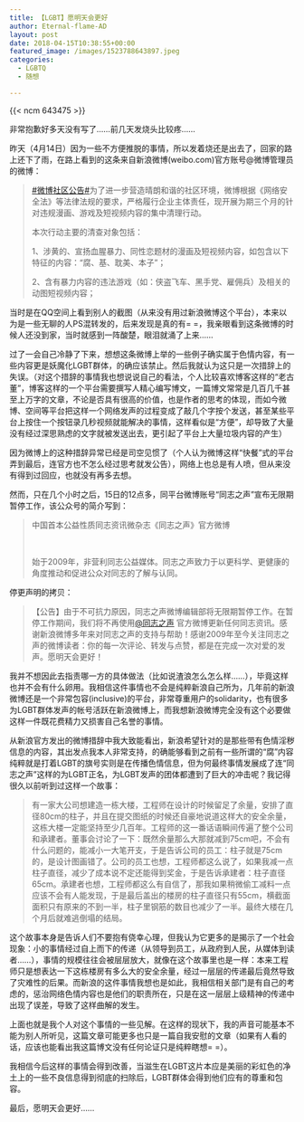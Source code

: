 ```yaml
---
title: 【LGBT】愿明天会更好
author: Eternal-flame-AD
layout: post
date: 2018-04-15T10:38:55+00:00
featured_image: /images/1523788643897.jpeg
categories:
  - LGBTQ
  - 随想

---
```

{{< ncm 643475 >}}

非常抱歉好多天没有写了……前几天发烧头比较疼……

昨天（4月14日）因为一些不方便推脱的事情，所以发着烧还是出去了，回家的路上还下了雨，在路上看到的这条来自新浪微博(weibo.com)官方账号@微博管理员的微博：

> <a class="a_topic" href="https://huati.weibo.com/k/%E5%BE%AE%E5%8D%9A%E7%A4%BE%E5%8C%BA%E5%85%AC%E5%91%8A?from=501" target="_blank" rel="noopener">#微博社区公告#</a>为了进一步营造晴朗和谐的社区环境，微博根据《网络安全法》等法律法规的要求，严格履行企业主体责任，现开展为期三个月的针对违规漫画、游戏及短视频内容的集中清理行动。
> 
> 本次行动主要的清查对象包括：
> 
> 1、涉黄的、宣扬血腥暴力、同性恋题材的漫画及短视频内容，如包含以下特征的内容：“腐、基、耽美、本子”；
> 
> 2、含有暴力内容的违法游戏（如：侠盗飞车、黑手党、雇佣兵）及相关的动图短视频内容；

当时是在QQ空间上看到别人的截图（从来没有用过新浪微博这个平台），本来以为是一些无聊的人PS混转发的，后来发现是真的有= =，我亲眼看到这条微博的时候人还没到家，当时就感到一阵酸楚，眼泪就涌了上来……

过了一会自己冷静了下来，想想这条微博上举的一些例子确实属于色情内容，有一些内容更是妖魔化LGBT群体，的确应该禁止。然后我就认为这只是一次措辞上的失误。（对这个措辞的事情我也想说说自己的看法，个人比较喜欢博客这样的“老古董”，博客这样的一个平台需要撰写人精心编写博文，一篇博文常常是几百几千甚至上万字的文章，不论是否具有很高的价值，也是作者的思考的体现，而如今微博、空间等平台把这样一个网络发声的过程变成了敲几个字按个发送，甚至某些平台上按住一个按钮录几秒视频就能解决的事情，这样看似是“方便”，却导致了大量没有经过深思熟虑的文字就被发送出去，更引起了平台上大量垃圾内容的产生）

因为微博上的这种措辞异常已经是司空见惯了（个人认为微博这样“快餐”式的平台弄到最后，连官方也不怎么经过思考就发公告），网络上也总是有人喷，但从来没有得到过回应，也就没有再多去想。

然而，只在几个小时之后，15日的12点多，同平台微博账号“同志之声”宣布无限期暂停工作，该公众号的简介写到：

> 中国首本公益性质同志资讯微杂志《同志之声》官方微博
> 
> &nbsp;
> 
> 始于2009年，非营利同志公益媒体。同志之声致力于以更科学、更健康的角度推动和促进公众对同志的了解与认同。

停更声明的拷贝：

> 【公告】由于不可抗力原因，同志之声微博编辑部将无限期暂停工作。在暂停工作期间，我们将不再使用<a href="https://weibo.com/n/%E5%90%8C%E5%BF%97%E4%B9%8B%E5%A3%B0?from=feed&loc=at" target="_blank" rel="noopener">@同志之声</a> 官方微博更新任何同志资讯。感谢新浪微博多年来对同志之声的支持与帮助！感谢2009年至今关注同志之声的微博读者：你的每一次评论、转发与点赞，都是在完成一次对爱的发声。愿明天会更好！

我并不想因此去指责哪一方的具体做法（比如说渣浪怎么怎么样……），毕竟这样也并不会有什么卵用。我相信这件事情也不会是纯粹新浪自己所为，几年前的新浪微博还是一个非常包容(inclusive)的平台，非常尊重用户的solidarity，也有很多为LGBT群体发声的帐号活跃在新浪微博上，而我想新浪微博完全没有这个必要做这样一件既花费精力又损害自己名誉的事情。

从新浪官方发出的微博措辞中我大致能看出，新浪希望针对的是那些带有色情淫秽信息的内容，其出发点我本人非常支持，的确能够看到之前有一些所谓的“腐”内容纯粹就是打着LGBT的旗号实则是在传播色情信息，但为何最终事情发展成了连“同志之声”这样的为LGBT正名，为LGBT发声的团体都遭到了巨大的冲击呢？我记得很久以前听到过这样一个故事：

> 有一家大公司想建造一栋大楼，工程师在设计的时候留足了余量，安排了直径80cm的柱子，并且在提交图纸的时候还自豪地说道这样大的安全余量，这栋大楼一定能坚持至少几百年。工程师的这一番话语瞬间传遍了整个公司和承建者。董事会讨论了一下：既然余量那么大那就减到75cm吧，不会有什么问题的，能减小一大笔开支，于是告诉公司的员工：柱子就是75cm的，是设计图画错了。公司的员工也想，工程师都这么说了，如果我减一点柱子直径，减少了成本说不定还能得到奖金，于是告诉承建者：柱子直径65cm。承建者也想，工程师都这么有自信了，那我如果稍微偷工减料一点应该不会有人能发现，于是最后盖出的楼房的柱子直径只有55cm，横截面面积只有原来的不到一半，柱子里钢筋的数目也减少了一半。最终大楼在几个月后就难逃倒塌的结局。

这个故事本身是告诉人们不要抱有侥幸心理，但我认为它更多的是揭示了一个社会现象：小的事情经过自上而下的传递（从领导到员工，从政府到人民，从媒体到读者……），事情的规模往往会被层层放大，就像在这个故事里也是一样：本来工程师只是想表达一下这栋楼房有多么大的安全余量，经过一层层的传递最后竟然导致了灾难性的后果。而新浪的这件事情我想也是如此，我相信相关部门是有自己的考虑的，惩治网络色情内容也是他们的职责所在，只是在这一层层上级精神的传递中出现了误差，导致了这样曲解的发生。

上面也就是我个人对这个事情的一些见解。在这样的现状下，我的声音可能基本不能为别人所听见，这篇文章可能更多也只是一篇自我安慰的文章（如果有人看的话，应该也能看出我这篇博文没有任何论证只是纯粹瞎想= =）。

我相信今后这样的事情会得到改善，当滋生在LGBT这片本应是美丽的彩虹色的净土上的一些不良信息得到彻底的扫除后，LGBT群体会得到他们应有的尊重和包容。

最后，愿明天会更好……